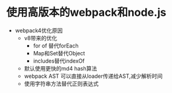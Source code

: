 # 使用高版本的webpack和node.js

- webpack4优化原因
  - v8带来的优化
    - for of 替代forEach
    - Map和Set替代Object
    - includes替代indexOf
  - 默认使用更快的md4 hash算法
  - webpack AST 可以直接从loader传递给AST,减少解析时间
  - 使用字符串方法替代正则表达式

